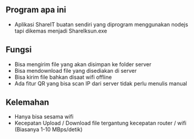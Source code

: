 ## Program apa ini
* Aplikasi ShareIT buatan sendiri yang diprogram menggunakan nodejs tapi dikemas menjadi ShareIksun.exe

## Fungsi
* Bisa mengirim file yang akan disimpan ke folder server
* Bisa mendownload file yang disediakan di server
* Bisa kirim file bahkan disaat wifi offline
* Ada fitur QR yang bisa scan IP dari server tidak perlu menulis manual

## Kelemahan
* Hanya bisa sesama wifi
* Kecepatan Upload / Download file tergantung kecepatan router / wifi (Biasanya 1-10 MBps/detik)
